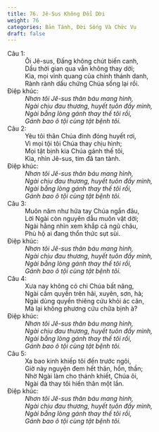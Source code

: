 ```yaml
---
title: 76. Jê-Sus Không Đổi Dời
weight: 76
categories: Bản Tánh, Đời Sống Và Chức Vụ
draft: false
---
```

<dl><dt>Câu 1:</dt><dd data-verse="1">Ôi Jê-sus, Đấng không chút biến canh, <br/>Dầu thời gian qua vẫn không thay dời; <br/>Kìa, mọi vinh quang của chính thánh danh, <br/>Rành rành dấu chứng Chúa sống lại rồi. </dd><dt>Điệp khúc:</dt><dd data-chorus="1"><em>Nhơn tôi Jê-sus thân báu mang hình, <br/>Ngài chịu đau thương, huyết tuôn đầy mình, <br/>Ngài bằng lòng gánh thay thế tôi rồi, <br/>Gánh bao ô tội cùng tật bệnh tôi. </em></dd><dt>Câu 2:</dt><dd data-verse="2">Yêu tôi thân Chúa đinh đóng huyết rơi, <br/>Vì mọi tội tôi Chúa thay chịu hình; <br/>Mọi tật bịnh kia Chúa gánh thế tôi, <br/>Kìa, nhìn Jê-sus, tim đã tan tành. </dd><dt>Điệp khúc:</dt><dd data-chorus="1"><em>Nhơn tôi Jê-sus thân báu mang hình, <br/>Ngài chịu đau thương, huyết tuôn đầy mình, <br/>Ngài bằng lòng gánh thay thế tôi rồi, <br/>Gánh bao ô tội cùng tật bệnh tôi. </em></dd><dt>Câu 3:</dt><dd data-verse="3">Muôn năm như hứa tay Chúa ngắn đâu, <br/>Lời Ngài còn nguyên dẫu muôn vật dời; <br/>Ngài hằng nhìn xem khắp cả ngũ châu, <br/>Phù hộ ai đang thổn thức sụt sùi. </dd><dt>Điệp khúc:</dt><dd data-chorus="1"><em>Nhơn tôi Jê-sus thân báu mang hình, <br/>Ngài chịu đau thương, huyết tuôn đầy mình, <br/>Ngài bằng lòng gánh thay thế tôi rồi, <br/>Gánh bao ô tội cùng tật bệnh tôi. </em></dd><dt>Câu 4:</dt><dd data-verse="4">Xưa nay không có chi Chúa bất năng, <br/>Ngài cầm quyền trên hãi, xuyên, sơn, hà; <br/>Ngài dùng quyền thiêng cứu khỏi ác căn, <br/>Mà lại không phương cứu chữa bịnh à? </dd><dt>Điệp khúc:</dt><dd data-chorus="1"><em>Nhơn tôi Jê-sus thân báu mang hình, <br/>Ngài chịu đau thương, huyết tuôn đầy mình, <br/>Ngài bằng lòng gánh thay thế tôi rồi, <br/>Gánh bao ô tội cùng tật bệnh tôi. </em></dd><dt>Câu 5:</dt><dd data-verse="5">Xa bao kinh khiếp tôi đến trước ngôi, <br/>Giờ này nguyện đem hết thân, hồn, thần; <br/>Nhờ Ngài làm cho thánh khiết, Chúa ôi, <br/>Ngài đà thay tôi hiến thân một lần. </dd><dt>Điệp khúc:</dt><dd data-chorus="1"><em>Nhơn tôi Jê-sus thân báu mang hình, <br/>Ngài chịu đau thương, huyết tuôn đầy mình, <br/>Ngài bằng lòng gánh thay thế tôi rồi, <br/>Gánh bao ô tội cùng tật bệnh tôi. </em></dd></dl>